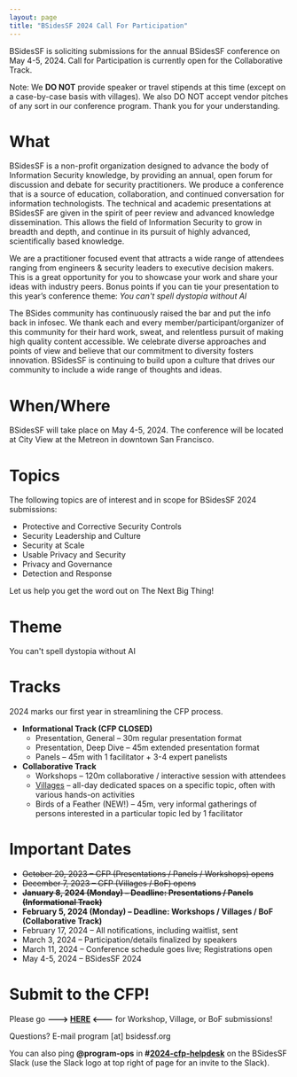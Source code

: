 ```yaml
---
layout: page
title: "BSidesSF 2024 Call For Participation"
---
```


BSidesSF is soliciting submissions for the annual BSidesSF conference on May 4-5, 2024. Call for Participation is currently open for the Collaborative Track.

Note: We **DO NOT** provide speaker or travel stipends at this time (except on a case-by-case basis with villages). We also DO NOT accept vendor pitches of any sort in our conference program. Thank you for your understanding.

# **What**

BSidesSF is a non-profit organization designed to advance the body of Information Security knowledge, by providing an annual, open forum for discussion and debate for security practitioners. We produce a conference that is a source of education, collaboration, and continued conversation for information technologists. The technical and academic presentations at BSidesSF are given in the spirit of peer review and advanced knowledge dissemination. This allows the field of Information Security to grow in breadth and depth, and continue in its pursuit of highly advanced, scientifically based knowledge.

We are a practitioner focused event that attracts a wide range of attendees ranging from engineers & security leaders to executive decision makers. This is a great opportunity for you to showcase your work and share your ideas with industry peers. Bonus points if you can tie your presentation to this year’s conference theme: _You can't spell dystopia without AI_

The BSides community has continuously raised the bar and put the info back in infosec. We thank each and every member/participant/organizer of this community for their hard work, sweat, and relentless pursuit of making high quality content accessible. We celebrate diverse approaches and points of view and believe that our commitment to diversity fosters innovation. BSidesSF is continuing to build upon a culture that drives our community to include a wide range of thoughts and ideas.

# **When/Where**

BSidesSF will take place on May 4-5, 2024. The conference will be located at City View at the Metreon in downtown San Francisco.

# **Topics**

The following topics are of interest and in scope for BSidesSF 2024 submissions:
- Protective and Corrective Security Controls
- Security Leadership and Culture
- Security at Scale
- Usable Privacy and Security
- Privacy and Governance
- Detection and Response

Let us help you get the word out on The Next Big Thing!

# **Theme**

You can't spell dystopia without AI

# **Tracks**

2024 marks our first year in streamlining the CFP process.

* **Informational Track (CFP CLOSED)**
    * Presentation, General – 30m regular presentation format
    * Presentation, Deep Dive – 45m extended presentation format
    * Panels – 45m with 1 facilitator + 3-4 expert panelists
* **Collaborative Track**
    * Workshops – 120m collaborative / interactive session with attendees
    * [Villages](/cfp/villages) – all-day dedicated spaces on a specific topic, often with various hands-on activities
    * Birds of a Feather (NEW!) – 45m, very informal gatherings of persons interested in a particular topic led by 1 facilitator

# **Important Dates**

* ~~October 20, 2023 – CFP (Presentations / Panels / Workshops) opens~~
* ~~December 7, 2023 – CFP (Villages / BoF) opens~~
* ~~**January 8, 2024 (Monday) – Deadline: Presentations / Panels (Informational Track)**~~
* **February 5, 2024 (Monday) – Deadline: Workshops / Villages / BoF (Collaborative Track)**
* February 17, 2024 – All notifications, including waitlist, sent
* March 3, 2024 – Participation/details finalized by speakers
* March 11, 2024 – Conference schedule goes live; Registrations open
* May 4-5, 2024 – BSidesSF 2024

# **Submit to the CFP!**

Please go **---> [HERE](https://pretalx.com/bsidessf-2024) <---** for Workshop, Village, or BoF submissions!

Questions? E-mail program [at] bsidessf.org

You can also ping **@program-ops** in **#[2024-cfp-helpdesk](https://bsidessf.slack.com/archives/C05U24PACSD)** on the BSidesSF Slack (use the Slack logo at top right of page for an invite to the Slack).
